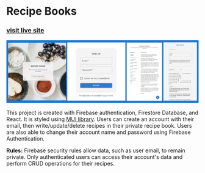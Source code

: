# Recipe Books 

### [visit live site](https://recipesbooks.net/)

![Images of Recipe Book Website](/public/recipes-01.png)

This project is created with Firebase authentication, Firestore Database, and React. It is styled using [MUI library](https://mui.com/).
Users can create an account with their email, then write/update/delete recipes in their private recipe book. Users are also able to change their account name and password using Firebase Authentication.

**Rules:**
Firebase security rules allow data, such as user email, to remain private. 
Only authenticated users can access their account's data and perform CRUD operations for their recipes.
